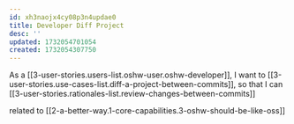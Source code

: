 ```yaml
---
id: xh3naojx4cy08p3n4updae0
title: Developer Diff Project
desc: ''
updated: 1732054701054
created: 1732054307750
---
```


As a [[3-user-stories.users-list.oshw-user.oshw-developer]],
I want to [[3-user-stories.use-cases-list.diff-a-project-between-commits]],
so that I can [[3-user-stories.rationales-list.review-changes-between-commits]]

related to [[2-a-better-way.1-core-capabilities.3-oshw-should-be-like-oss]]
